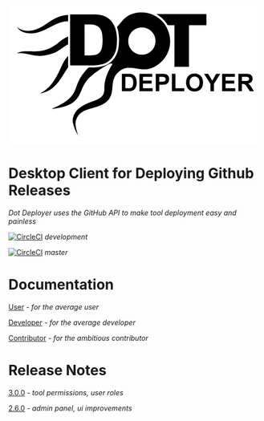 ![logo](../src/assets/login.png)

# Desktop Client for Deploying Github Releases
*Dot Deployer uses the GitHub API to make tool deployment easy and painless*

[![CircleCI](https://circleci.com/gh/WeConnect/dot-deployer-client/tree/dev.svg?style=svg&circle-token=6b3b28ced522f82e3b60ce3a4d8dda727efa4576)](https://circleci.com/gh/WeConnect/dot-deployer-client) *development*

[![CircleCI](https://circleci.com/gh/WeConnect/dot-deployer-client/tree/dev.svg?style=svg&circle-token=6b3b28ced522f82e3b60ce3a4d8dda727efa4576)](https://circleci.com/gh/WeConnect/dot-deployer-client) *master*

# Documentation

[User](documentation/user/README.md) *- for the average user*

[Developer](documentation/developer/README.md) *- for the average developer*

[Contributor](documentation/contributor/README.md) *- for the ambitious contributor*

# Release Notes

[3.0.0](./releases/3.0.0/README.md) *- tool permissions, user roles*

[2.6.0](./releases/2.6.0/README.md) *- admin panel, ui improvements*

